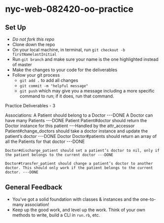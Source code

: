 # nyc-web-082420-oo-practice

## Set Up
- *Do not fork this repo*
- Clone down the repo
- On your local machine, in terminal, run `git checkout -b firstNamelastInitial`
- Run `git branch` and make sure your name is the one highlighted instead of master
- Make the changes to your code for the deliverables
- Follow your git process
    - `git add .` to add all changes
    - `git commit -m "helpful message"`
    - `git push` which may give you a message including a more specific command to run; if it does, run that command. 


Practice Deliverables - 3

Associations:
    A Patient should belong to a Doctor ---DONE
    A Doctor can have many Patients ---DONE
Patient
    Patient#doctor should return the Doctor instance for this patient ---Handled by the attr_accessor
    Patient#change_doctors should take a doctor instance and update the patient’s doctor ---DONE
Doctor
    Doctor#patients should return an array of all the Patients for that doctor ---DONE

    Doctor#discharge_patient should set a patient’s doctor to nil, only if the patient belongs to the current doctor ---DONE

    Doctor#transfer_patient should change a patient’s doctor to another doctor. This should only work if the patient belongs to the current doctor. ---DONE


## General Feedback
- You've got a solid foundation with classes & instances and the one-to-many association!
- Keep up the good work, and level up the work. Think of your own methods to write, build a CLI in `run.rb`, etc.